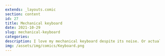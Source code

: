 ```yaml
---
extends: _layouts.comic
section: content
id: 27
title: Mechanical keyboard
date: 2021-10-29
slug: mechanical-keyboard
categories:
description: I love my mechanical keyboard despite its noise. Or actually because of its noise.
img: /assets/img/comics/Keyboard.png
---
```

